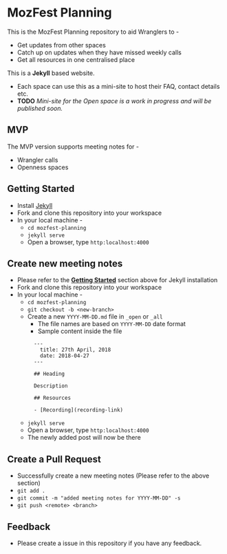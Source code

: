 # MozFest Planning

This is the MozFest Planning repository to aid Wranglers to -

- Get updates from other spaces
- Catch up on updates when they have missed weekly calls
- Get all resources in one centralised place

This is a **Jekyll** based website.

- Each space can use this as a mini-site to host their FAQ, contact details etc.
- **TODO** _Mini-site for the Open space is a work in progress and will be published soon._

## MVP

The MVP version supports meeting notes for -
- Wrangler calls
- Openness spaces

## Getting Started

- Install [Jekyll](https://jekyllrb.com/docs/installation/)
- Fork and clone this repository into your workspace
- In your local machine -
  - `cd mozfest-planning`
  - `jekyll serve`
  - Open a browser, type `http:localhost:4000`

## Create new meeting notes

- Please refer to the **[Getting Started](#Getting-Started)** section above for Jekyll installation
- Fork and clone this repository into your workspace
- In your local machine -
  - `cd mozfest-planning`
  - `git checkout -b <new-branch>`
  - Create a new `YYYY-MM-DD.md` file in `_open` or `_all`
    - The file names are based on `YYYY-MM-DD` date format
    - Sample content inside the file
    ```
      ---
        title: 27th April, 2018
        date: 2018-04-27
      ---

      ## Heading

      Description

      ## Resources

      - [Recording](recording-link)
    ```
  - `jekyll serve`
  - Open a browser, type `http:localhost:4000`
  - The newly added post will now be there

## Create a Pull Request

- Successfully create a new meeting notes (Please refer to the above section)
- `git add .`
- `git commit -m "added meeting notes for YYYY-MM-DD" -s`
- `git push <remote> <branch>`

## Feedback

- Please create a issue in this repository if you have any feedback.
